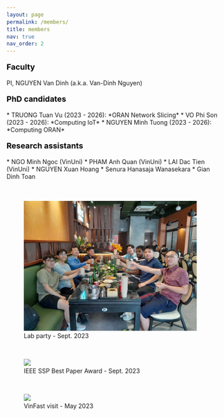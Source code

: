 ```yaml
---
layout: page
permalink: /members/
title: members
nav: true
nav_order: 2
---
```



<p style="text-align: left; color: black; font-size:18px;font-weight:bold">Faculty</p> 
PI, NGUYEN Van Dinh (a.k.a. Van-Dinh Nguyen)


<p style="text-align: left; color: black; font-size:18px;font-weight:bold">PhD candidates</p> 
 * TRUONG Tuan Vu (2023 - 2026): *ORAN Network Slicing*
 * VO Phi Son (2023 - 2026): *Computing IoT*
 * NGUYEN Minh Tuong (2023 - 2026): *Computing ORAN*



<p style="text-align: left; color: black; font-size:18px;font-weight:bold">Research assistants</p> 
* NGO Minh Ngoc (VinUni)
* PHAM Anh Quan (VinUni)
* LAI Dac Tien (VinUni)
* NGUYEN Xuan Hoang
* Senura Hanasaja Wanasekara
* Gian Dinh Toan


<div id="v-space">
<br>
<br>
<figure>
  <img src="/assets/img/ICC_party9Sep23.jpg" width="400" />
  <figcaption>Lab party - Sept. 2023</figcaption>
</figure>

<div id="v-space">
<br>
<figure>
  <img src="/assets/img/SSPBPA_2023.jpg" width="400" />
  <figcaption>IEEE SSP Best Paper Award - Sept. 2023</figcaption>
</figure>

<div id="v-space">
<br>
<figure>
  <img src="/assets/img/VFVisit2023.jpg" width="400" />
  <figcaption>VinFast visit   - May 2023</figcaption>
</figure>

